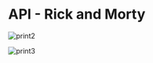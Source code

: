# API - Rick and Morty 

![print2](https://user-images.githubusercontent.com/72527935/142139834-cc2722ea-52e3-4d40-82c0-68202cac58ed.PNG)

![print3](https://user-images.githubusercontent.com/72527935/142139943-c4c3f7af-5c3b-45b5-9f00-7aa59bd054e7.jpg)
